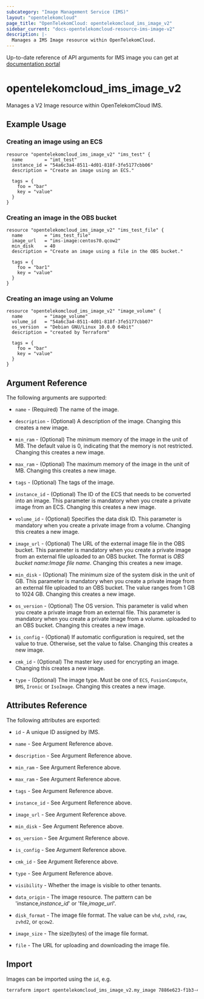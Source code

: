 ```yaml
---
subcategory: "Image Management Service (IMS)"
layout: "opentelekomcloud"
page_title: "OpenTelekomCloud: opentelekomcloud_ims_image_v2"
sidebar_current: "docs-opentelekomcloud-resource-ims-image-v2"
description: |-
  Manages a IMS Image resource within OpenTelekomCloud.
---
```


Up-to-date reference of API arguments for IMS image you can get at
[documentation portal](https://docs.otc.t-systems.com/image-management-service/api-ref/ims_apis/image)

# opentelekomcloud_ims_image_v2

Manages a V2 Image resource within OpenTelekomCloud IMS.

## Example Usage

###  Creating an image using an ECS

```hcl
resource "opentelekomcloud_ims_image_v2" "ims_test" {
  name        = "imt_test"
  instance_id = "54a6c3a4-8511-4d01-818f-3fe5177cbb06"
  description = "Create an image using an ECS."

  tags = {
    foo = "bar"
    key = "value"
  }
}
```

###  Creating an image in the OBS bucket

```hcl
resource "opentelekomcloud_ims_image_v2" "ims_test_file" {
  name        = "ims_test_file"
  image_url   = "ims-image:centos70.qcow2"
  min_disk    = 40
  description = "Create an image using a file in the OBS bucket."

  tags = {
    foo = "bar1"
    key = "value"
  }
}
```

###  Creating an image using an Volume

```hcl
resource "opentelekomcloud_ims_image_v2" "image_volume" {
  name        = "image_volume"
  volume_id   = "54a6c3a4-8511-4d01-818f-3fe5177cbb07"
  os_version  = "Debian GNU/Linux 10.0.0 64bit"
  description = "created by Terraform"

  tags = {
    foo = "bar"
    key = "value"
  }
}
```

## Argument Reference

The following arguments are supported:

* `name` - (Required) The name of the image.

* `description` - (Optional) A description of the image. Changing this creates a new image.

* `min_ram` - (Optional) The minimum memory of the image in the unit of MB.
  The default value is 0, indicating that the memory is not restricted.
  Changing this creates a new image.

* `max_ram` - (Optional) The maximum memory of the image in the unit of MB.
  Changing this creates a new image.

* `tags` - (Optional) The tags of the image.

* `instance_id` - (Optional) The ID of the ECS that needs to be converted into an image.
  This parameter is mandatory when you create a private image from an ECS.
  Changing this creates a new image.

* `volume_id` - (Optional) Specifies the data disk ID.
  This parameter is mandatory when you create a private image from a volume.
  Changing this creates a new image.

* `image_url` - (Optional) The URL of the external image file in the OBS bucket.
  This parameter is mandatory when you create a private image from an external file
  uploaded to an OBS bucket. The format is *OBS bucket name:Image file name*.
  Changing this creates a new image.

* `min_disk` - (Optional) The minimum size of the system disk in the unit of GB.
  This parameter is mandatory when you create a private image from an external file
  uploaded to an OBS bucket. The value ranges from 1 GB to 1024 GB.
  Changing this creates a new image.

* `os_version` - (Optional) The OS version.
  This parameter is valid when you create a private image from an external file.
  This parameter is mandatory when you create a private image from a volume.
  uploaded to an OBS bucket. Changing this creates a new image.

* `is_config` - (Optional) If automatic configuration is required, set the value to true.
  Otherwise, set the value to false. Changing this creates a new image.

* `cmk_id` - (Optional) The master key used for encrypting an image.
  Changing this creates a new image.

* `type` - (Optional) The image type. Must be one of `ECS`, `FusionCompute`, `BMS`,
  `Ironic` or `IsoImage`. Changing this creates a new image.

## Attributes Reference

The following attributes are exported:

* `id` - A unique ID assigned by IMS.

* `name` - See Argument Reference above.

* `description` - See Argument Reference above.

* `min_ram` - See Argument Reference above.

* `max_ram` - See Argument Reference above.

* `tags` - See Argument Reference above.

* `instance_id` - See Argument Reference above.

* `image_url` - See Argument Reference above.

* `min_disk` - See Argument Reference above.

* `os_version` - See Argument Reference above.

* `is_config` - See Argument Reference above.

* `cmk_id` - See Argument Reference above.

* `type` - See Argument Reference above.

* `visibility` - Whether the image is visible to other tenants.

* `data_origin` - The image resource. The pattern can be 'instance,*instance_id*' or 'file,*image_url*'.

* `disk_format` - The image file format. The value can be `vhd`, `zvhd`, `raw`, `zvhd2`, or `qcow2`.

* `image_size` - The size(bytes) of the image file format.

* `file` - The URL for uploading and downloading the image file.

## Import

Images can be imported using the `id`, e.g.

```sh
terraform import opentelekomcloud_ims_image_v2.my_image 7886e623-f1b3-473e-b882-67ba1c35887f
```
